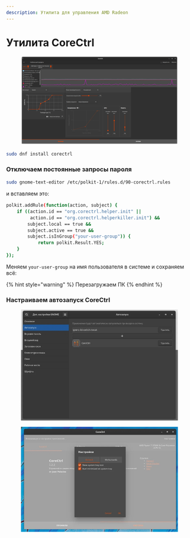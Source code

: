 ```yaml
---
description: Утилита для управления AMD Radeon
---
```


# Утилита CoreCtrl

<figure><img src="../../../.gitbook/assets/Снимок экрана от 2022-10-29 13-41-07.png" alt=""><figcaption></figcaption></figure>

```bash
sudo dnf install corectrl
```

### Отключаем постоянные запросы пароля

```bash
sudo gnome-text-editor /etc/polkit-1/rules.d/90-corectrl.rules
```

и вставляем это:

```bash
polkit.addRule(function(action, subject) {
    if ((action.id == "org.corectrl.helper.init" ||
         action.id == "org.corectrl.helperkiller.init") &&
        subject.local == true &&
        subject.active == true &&
        subject.isInGroup("your-user-group")) {
            return polkit.Result.YES;
    }
});

```

Меняем `your-user-group` на имя пользователя в системе и сохраняем всё:

{% hint style="warning" %}
Перезагружаем ПК
{% endhint %}

### Настраиваем автозапуск CoreCtrl

<div>

<figure><img src="../../../.gitbook/assets/JkJ9ahcVwkw.jpg" alt=""><figcaption></figcaption></figure>

 

<figure><img src="../../../.gitbook/assets/ECoMiiBbFZc.jpg" alt=""><figcaption></figcaption></figure>

</div>
